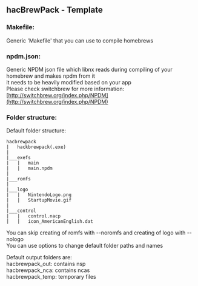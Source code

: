 ## hacBrewPack - Template

### Makefile:

Generic 'Makefile' that you can use to compile homebrews  

### npdm.json:
Generic NPDM json file which libnx reads during compiling of your homebrew and makes npdm from it  
it needs to be heavily modified based on your app  
Please check switchbrew for more information: [http://switchbrew.org/index.php/NPDM](http://switchbrew.org/index.php/NPDM)

### Folder structure:
Default folder structure:
```
hacbrewpack
|   hackbrewpack(.exe)
|
|___exefs
|   |   main
|   |   main.npdm
|
|___romfs
|
|___logo
|   |   NintendoLogo.png
|   |   StartupMovie.gif
|
|___control
|   |   control.nacp
|   |   icon_AmericanEnglish.dat
```

You can skip creating of romfs with --noromfs and creating of logo with --nologo  
You can use options to change default folder paths and names  
  
Default output folders are:  
hacbrewpack_out: contains nsp  
hacbrewpack_nca: contains ncas  
hacbrewpack_temp: temporary files